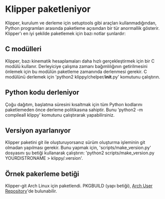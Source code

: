 # Klipper paketleniyor

Klipper, kurulum ve derleme için setuptools gibi araçları kullanmadığından, Python programları arasında paketleme açısından bir tür anormallik gösterir. Klipper'ı en iyi şekilde paketlemek için bazı notlar şunlardır:

## C modülleri

Klipper, bazı kinematik hesaplamaları daha hızlı gerçekleştirmek için bir C modülü kullanır. Derleyiciye çalışma zamanı bağımlılığının getirilmesini önlemek için bu modülün paketleme zamanında derlenmesi gerekir. C modülünü derlemek için 'python2 klippy/chelper/__init__.py' komutunu çalıştırın.

## Python kodu derleniyor

Çoğu dağıtım, başlatma süresini kısaltmak için tüm Python kodlarını paketlemeden önce derleme politikasına sahiptir. Bunu 'python2 -m compileall klippy' komutunu çalıştırarak yapabilirsiniz.

## Versiyon ayarlanıyor

Klipper paketini git ile oluşturuyorsanız sürüm oluşturma işleminin git olmadan yapılması gerekir. Bunu yapmak için, 'scripts/make_version.py' dosyasını şu betiği kullanarak çalıştırın: 'python2 scripts/make_version.py YOURDISTRONAME > klippy/.version'.

## Örnek pakerleme betiği

Klipper-git Arch Linux için paketlendi. PKGBUILD (yapı betiği), [Arch User Repository](https://aur.archlinux.org/cgit/aur.git/tree/PKGBUILD?h=klipper-git)'de bulunabilir.
